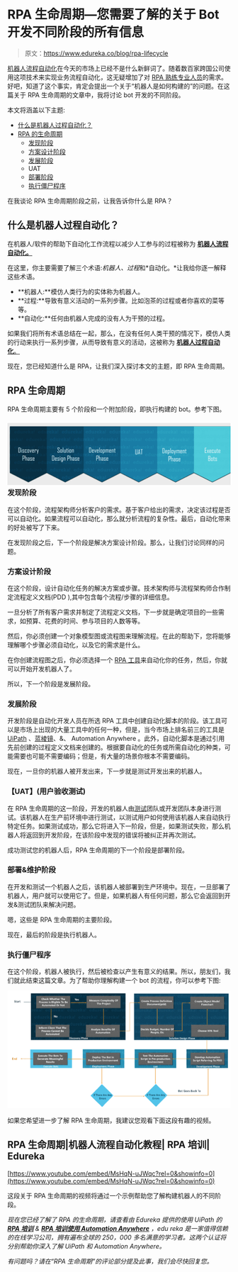 # RPA 生命周期—您需要了解的关于 Bot 开发不同阶段的所有信息

> 原文：<https://www.edureka.co/blog/rpa-lifecycle>

[机器人流程自动化](https://www.edureka.co/blog/what-is-robotic-process-automation/)在今天的市场上已经不是什么新鲜词了。随着数百家跨国公司使用这项技术来实现业务流程自动化，这无疑增加了对 [RPA 熟练专业人员](https://www.edureka.co/robotic-process-automation-training)的需求。好吧，知道了这个事实，肯定会提出一个关于“机器人是如何构建的”的问题。在这篇关于 RPA 生命周期的文章中，我将讨论 bot 开发的不同阶段。

本文将涵盖以下主题:

*   [什么是机器人过程自动化？](#What%20is%20Robotic%20Process%20Automation)
*   [RPA 的生命周期](#Lifecycle%20of%20RPA)
    *   [发现阶段](#Discovery%20Phase)
    *   [方案设计阶段](#Solution%20Design%20Phase)
    *   [发展阶段](#Development%20Phase)
    *   UAT
    *   [部署阶段](#Deployment%20Phase)
    *   [执行僵尸程序](#Execute%20Bots)

在我谈论 RPA 生命周期阶段之前，让我告诉你什么是 RPA？

## 什么是机器人过程自动化？

在机器人/软件的帮助下自动化工作流程以减少人工参与的过程被称为 [**机器人流程自动化。**](https://www.edureka.co/blog/rpa-tutorial/)

在这里，你主要需要了解三个术语:*机器人、过程*和*自动化。*让我给你逐一解释这些术语。

*   **机器人:**模仿人类行为的实体称为机器人。
*   **过程:**导致有意义活动的一系列步骤。比如泡茶的过程或者你喜欢的菜等等。
*   **自动化:**任何由机器人完成的没有人为干预的过程。

如果我们将所有术语总结在一起，那么，在没有任何人类干预的情况下，模仿人类的行动来执行一系列步骤，从而导致有意义的活动，这被称为 [**机器人过程自动化**。](https://www.edureka.co/blog/robotic-process-automation/)

现在，您已经知道什么是 RPA，让我们深入探讨本文的主题，即 RPA 生命周期。

## **RPA 生命周期**

RPA 生命周期主要有 5 个阶段和一个附加阶段，即执行构建的 bot。参考下图。

### **![RPA Lifecycle Stages - RPA Lifecycle - Edureka](img/5345e3eecdd209143a0f5c10fd40ecd0.png)发现阶段**

在这个阶段，流程架构师分析客户的需求。基于客户给出的需求，决定该过程是否可以自动化。如果流程可以自动化，那么就分析流程的复杂性。最后，自动化带来的好处被写了下来。

在发现阶段之后，下一个阶段是解决方案设计阶段。那么，让我们讨论同样的问题。

### **方案设计阶段**

在这个阶段，设计自动化任务的解决方案或步骤。技术架构师与流程架构师合作制定流程定义文档(PDD ),其中包含每个流程/步骤的详细信息。

一旦分析了所有客户需求并制定了流程定义文档，下一步就是确定项目的一些需求，如预算、花费的时间、参与项目的人数等等。

然后，你必须创建一个对象模型图或流程图来理解流程。在此的帮助下，您将能够理解哪个步骤必须自动化，以及它的需求是什么。

在你创建流程图之后，你必须选择一个 [RPA 工具](https://www.edureka.co/blog/rpa-tools-list-and-comparison/)来自动化你的任务，然后，你就可以开始开发机器人了。

所以，下一个阶段是发展阶段。

### **发展阶段**

开发阶段是自动化开发人员在所选 RPA 工具中创建自动化脚本的阶段。该工具可以是市场上出现的大量工具中的任何一种，但是，当今市场上排名前三的工具是 [UiPath](https://www.edureka.co/blog/uipath-tutorial/) 、[蓝棱镜](https://www.edureka.co/blog/rpa-blue-prism/)、&、 Automation Anywhere 。此外，自动化脚本是通过引用先前创建的过程定义文档来创建的。根据要自动化的任务或所需自动化的种类，可能需要也可能不需要编码；但是，有大量的场景你根本不需要编码。

现在，一旦你的机器人被开发出来，下一步就是测试开发出来的机器人。

### **【UAT】(用户验收测试)**

在 RPA 生命周期的这一阶段，开发的机器人由[测试](https://www.edureka.co/blog/software-testing-tutorial/)团队或开发团队本身进行测试。该机器人在生产前环境中进行测试，以测试用户如何使用该机器人来自动执行特定任务。如果测试成功，那么它将进入下一阶段，但是，如果测试失败，那么机器人将返回到开发阶段，在该阶段中发现的错误将被纠正并再次测试。

成功测试您的机器人后，RPA 生命周期的下一个阶段是部署阶段。

### **部署&维护阶段**

在开发和测试一个机器人之后，该机器人被部署到生产环境中。现在，一旦部署了机器人，用户就可以使用它了。但是，如果机器人有任何问题，那么它会返回到开发&测试团队来解决问题。

嗯，这些是 RPA 生命周期的主要阶段。

现在，最后的阶段是执行机器人。

### **执行僵尸程序**

在这个阶段，机器人被执行，然后被检查以产生有意义的结果。所以，朋友们，我们就此结束这篇文章。为了帮助你理解构建一个 bot 的流程，你可以参考下图:

![Phases of RPA Lifecycle - RPA Lifecycle - Edureka](img/a752345efdf37803ec2511117bbd6bd5.png)

如果您希望进一步了解 RPA 生命周期，我建议您观看下面这段有趣的视频。

## RPA 生命周期|机器人流程自动化教程| RPA 培训| Edureka



[https://www.youtube.com/embed/MsHqN-uJWqc?rel=0&showinfo=0](https://www.youtube.com/embed/MsHqN-uJWqc?rel=0&showinfo=0)

这段关于 RPA 生命周期的视频将通过一个示例帮助您了解构建机器人的不同阶段。

*现在您已经了解了 RPA 的生命周期，请查看由 Edureka 提供的使用 UiPath 的 **[RPA 培训](https://www.edureka.co/robotic-process-automation-training)** & **[RPA 培训使用 Automation Anywhere](https://www.edureka.co/automation-anywhere-certification-training)** ，edu reka 是一家值得信赖的在线学习公司，拥有遍布全球的 250，000 多名满意的学习者。这两个认证将分别帮助你深入了解 UiPath 和 Automation Anywhere。*

*有问题吗？请在“RPA 生命周期”的评论部分提及此事，我们会尽快回复您。*